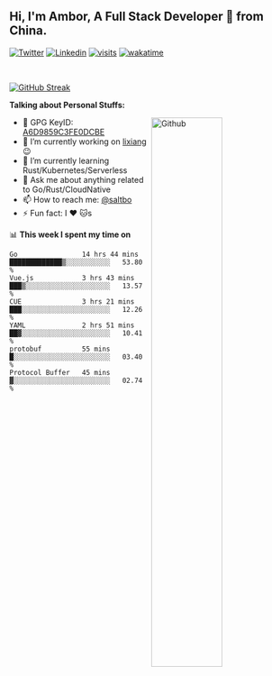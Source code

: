 ## Hi, I'm Ambor, A Full Stack Developer 🚀 from China.

[![Twitter](https://img.shields.io/badge/-saltbo-1ca0f1?style=flat&logo=twitter&logoColor=white)](https://twitter.com/rdsaltbo)
[![Linkedin](https://img.shields.io/badge/-saltbo-blue?style=flat&logo=Linkedin&logoColor=white)](https://www.linkedin.com/in/saltbo/)
[![visits](https://visitor.vercel.app/page/saltbo?color=light-green)](https://github.com/saltbo/)
[![wakatime](https://wakatime.com/badge/user/f82b1c77-faab-48cd-aef5-a12c0aff104b.svg)](https://wakatime.com/@f82b1c77-faab-48cd-aef5-a12c0aff104b)

&nbsp;  

[![GitHub Streak](http://github-readme-streak-stats.herokuapp.com?user=saltbo&hide_border=true&date_format=M%20j%5B%2C%20Y%5D)](https://git.io/streak-stats)

**Talking about Personal Stuffs:**
<!-- Any image aligned to the right. Beware the width  -->
<img width="50%" align="right" alt="Github" src="https://raw.githubusercontent.com/saltbo/saltbo/master/images/git-header.svg" />

- 🤘 GPG KeyID: [A6D9859C3FE0DCBE](https://saltbo.cn/pgp_keys.asc)
- 🔭 I’m currently working on [lixiang](https://www.lixiang.com/) :wink:
- 🌱 I’m currently learning Rust/Kubernetes/Serverless
- 💬 Ask me about anything related to Go/Rust/CloudNative
- 📫 How to reach me: [@saltbo](https://t.me/saltbo)
- ⚡ Fun fact: I :heart: :cat:s


📊 **This week I spent my time on**
<!--START_SECTION:waka-->

```text
Go                14 hrs 44 mins  █████████████▒░░░░░░░░░░░   53.80 %
Vue.js            3 hrs 43 mins   ███▒░░░░░░░░░░░░░░░░░░░░░   13.57 %
CUE               3 hrs 21 mins   ███░░░░░░░░░░░░░░░░░░░░░░   12.26 %
YAML              2 hrs 51 mins   ██▓░░░░░░░░░░░░░░░░░░░░░░   10.41 %
protobuf          55 mins         █░░░░░░░░░░░░░░░░░░░░░░░░   03.40 %
Protocol Buffer   45 mins         ▓░░░░░░░░░░░░░░░░░░░░░░░░   02.74 %
```

<!--END_SECTION:waka-->
